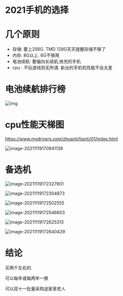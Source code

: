 # 2021手机的选择

# 几个原则

* 存储: 要上256G. TMD 128G天天提醒存储不够了
* 内存: 8G以上. 6G不够用
* 电池续航: 要偏向长续航,快充的手机
* cpu : 不玩游戏则无所谓. 新出的手机机性能不会太差



# 电池续航排行榜



![img](https://cdn.jsdelivr.net/gh/hss01248/picbed@master/pic/1637312880905-?url=http%253A%252F%252Fdingyue.ws.126.net%252F2021%252F1031%252F8ca397fdj00r1umkk008kc000u000ivm.jpg&thumbnail=650x2147483647&quality=80&type=jpg)

# 

# cpu性能天梯图

https://www.mydrivers.com/zhuanti/tianti/01/index.html

![image-20211119170941138](https://cdn.jsdelivr.net/gh/hss01248/picbed@master/pic/1637312981180-image-20211119170941138.jpg)





# 备选机

![image-20211119172327901](https://cdn.jsdelivr.net/gh/hss01248/picbed@master/pic/1637313807928-image-20211119172327901.jpg)

![image-20211119172304873](https://cdn.jsdelivr.net/gh/hss01248/picbed@master/pic/1637313784908-image-20211119172304873.jpg)



![image-20211119172502555](https://cdn.jsdelivr.net/gh/hss01248/picbed@master/pic/1637313902586-image-20211119172502555.jpg)



![image-20211119172546603](https://cdn.jsdelivr.net/gh/hss01248/picbed@master/pic/1637313946632-image-20211119172546603.jpg)

![image-20211119172625313](https://cdn.jsdelivr.net/gh/hss01248/picbed@master/pic/1637313985342-image-20211119172625313.jpg)

![image-20211119172640429](https://cdn.jsdelivr.net/gh/hss01248/picbed@master/pic/1637314000459-image-20211119172640429.jpg)

# 结论

买两千左右的.

可以每年或每两年一换

可以双十一批量采购送家里老人